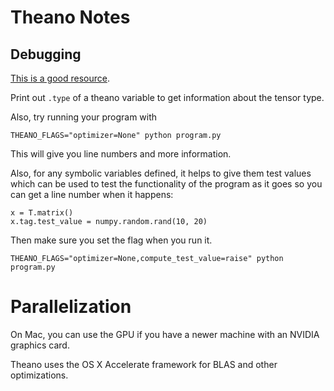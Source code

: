 # Theano Notes

## Debugging
[This is a good resource](http://deeplearning.net/software/theano/tutorial/debug_faq.html).

Print out `.type` of a theano variable to get information about the tensor type.

Also, try running your program with

    THEANO_FLAGS="optimizer=None" python program.py

This will give you line numbers and more information.


Also, for any symbolic variables defined, it helps to give them test values which can be used
to test the functionality of the program as it goes so you can get a line number when it happens:

    x = T.matrix()
    x.tag.test_value = numpy.random.rand(10, 20)

Then make sure you set the flag when you run it.

    THEANO_FLAGS="optimizer=None,compute_test_value=raise" python program.py

# Parallelization

On Mac, you can use the GPU if you have a newer machine with an NVIDIA graphics card. 

Theano uses the OS X Accelerate framework for BLAS and other optimizations.
